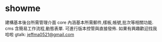# showme

建構基本後台所需管理介面
core 內涵基本所需郵件,樣板,帳號,批次等相關功能.
cms 含簡易工作流程,動態表單. 可進行版本控管與直接發佈.
如果有興趣歡迎找我哈啦 gtalk: jeffma0521@gmail.com
